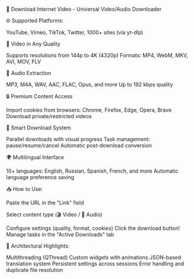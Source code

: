🌟 Download Internet Video - Universal Video/Audio Downloader

🌐 Supported Platforms:

YouTube, Vimeo, TikTok, Twitter, 1000+ sites (via yt-dlp)

🎥 Video in Any Quality

Supports resolutions from 144p to 4K (4320p)
Formats: MP4, WebM, MKV, AVI, MOV, FLV

🎵 Audio Extraction

MP3, M4A, WAV, AAC, FLAC, Opus, and more
Up to 192 kbps quality

🔒 Premium Content Access

Import cookies from browsers: Chrome, Firefox, Edge, Opera, Brave
Download private/restricted videos

🚀 Smart Download System

Parallel downloads with visual progress
Task management: pause/resume/cancel
Automatic post-download conversion

🌍 Multilingual Interface

10+ languages: English, Russian, Spanish, French, and more
Automatic language preference saving

📥 How to Use:

Paste the URL in the "Link" field

Select content type (🎬 Video / 🎵 Audio)

Configure settings (quality, format, cookies)
Click the download button!
Manage tasks in the "Active Downloads" tab

🚀 Architectural Highlights:

Multithreading (QThread)
Custom widgets with animations
JSON-based translation system
Persistent settings across sessions
Error handling and duplicate file resolution


